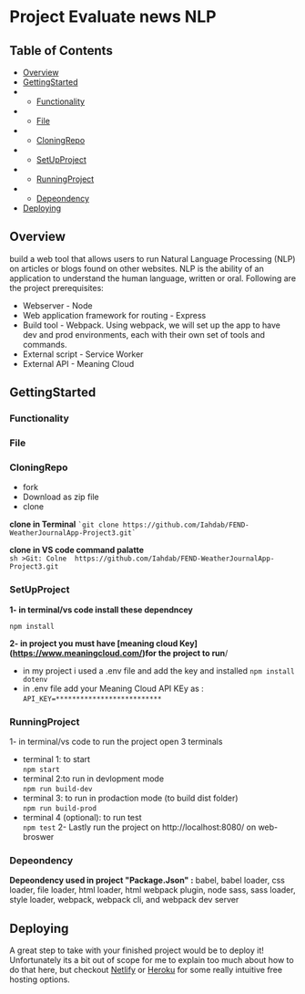 
# Project Evaluate news NLP
## Table of Contents
- [Overview](#instructions)
- [GettingStarted](#GettingStarted)
- - [Functionality](#Functionality)
- - [File](#File)
- - [CloningRepo](#CloningRepo)
- - [SetUpProject](#SetUpProject)
- - [RunningProject](#RunningProject)
- - [Depeondency](#Depeondency)
- [Deploying](#Deploying)

## Overview
build a web tool that allows users to run Natural Language Processing (NLP) on articles or blogs found on other websites. NLP is the ability of an application to understand the human language, written or oral.
Following are the project prerequisites:
- Webserver - Node
- Web application framework for routing - Express
- Build tool - Webpack. Using webpack, we will set up the app to have dev and prod environments, each with their own set of tools and commands.
- External script - Service Worker
- External API - Meaning Cloud 

## GettingStarted

 ### Functionality
 ### File
 ### CloningRepo
 - fork 
 - Download as zip file 
 - clone 

**clone in Terminal**
``` `git clone https://github.com/Iahdab/FEND-WeatherJournalApp-Project3.git` ```

**clone in VS code command palatte**\
```sh >Git: Colne  https://github.com/Iahdab/FEND-WeatherJournalApp-Project3.git ```

 ### SetUpProject
 **1- in terminal/vs code install these dependncey**
  ```
  npm install 
  ```
  **2- in project you must have [meaning cloud Key] (https://www.meaningcloud.com/)for the project to run**/
   - in my project i used a .env file and add the key and installed  ```npm install dotenv```
   - in .env file add your Meaning Cloud API KEy as : 
    ``` API_KEY=************************** ``` 
 
 ### RunningProject
 1- in terminal/vs code to run the project open 3 terminals  
 - terminal 1: to start \
   ``` npm start ```
 - terminal 2:to run in devlopment mode\
   ``` npm run build-dev ```
 - terminal 3: to run in prodaction mode (to build dist folder)\
   ``` npm run build-prod ```
 - terminal 4 (optional): to run test\
    ``` npm test ```
 2- Lastly run the project on http://localhost:8080/ on web-broswer 

 ### Depeondency 
 
 **Depeondency used in project "Package.Json" :**
 babel, babel loader, css loader, file loader, html loader, html webpack plugin,
 node sass, sass loader, style loader, webpack, webpack cli, and webpack dev server
 
## Deploying

A great step to take with your finished project would be to deploy it! Unfortunately its a bit out of scope for me to explain too much about how to do that here, but checkout [Netlify](https://www.netlify.com/) or [Heroku](https://www.heroku.com/) for some really intuitive free hosting options.
